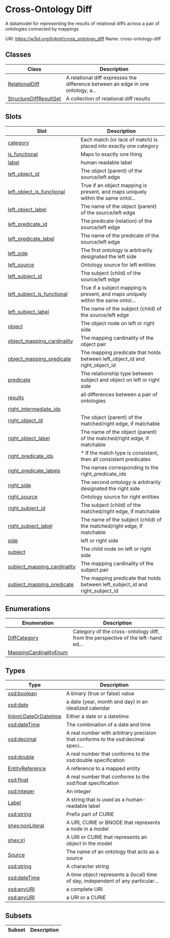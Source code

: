 # Cross-Ontology Diff

A datamodel for representing the results of relational diffs across a pair of ontologies connected by mappings

URI: https://w3id.org/linkml/cross_ontology_diff
Name: cross-ontology-diff



## Classes

| Class | Description |
| --- | --- |
| [RelationalDiff](RelationalDiff.md) | A relational diff expresses the difference between an edge in one ontology, a... |
| [StructureDiffResultSet](StructureDiffResultSet.md) | A collection of relational diff results |


## Slots

| Slot | Description |
| --- | --- |
| [category](category.md) | Each match (or lack of match) is placed into exactly one category |
| [is_functional](is_functional.md) | Maps to exactly one thing |
| [label](label.md) | human readable label |
| [left_object_id](left_object_id.md) | The object (parent) of the source/left edge |
| [left_object_is_functional](left_object_is_functional.md) | True if an object mapping is present, and maps uniquely within the same ontol... |
| [left_object_label](left_object_label.md) | The name of the object (parent) of the source/left edge |
| [left_predicate_id](left_predicate_id.md) | The predicate (relation) of the source/left edge |
| [left_predicate_label](left_predicate_label.md) | The name of the predicate of the source/left edge |
| [left_side](left_side.md) | The first ontology is arbitrarily designated the left side |
| [left_source](left_source.md) | Ontology source for left entities |
| [left_subject_id](left_subject_id.md) | The subject (child) of the source/left edge |
| [left_subject_is_functional](left_subject_is_functional.md) | True if a subject mapping is present, and maps uniquely within the same ontol... |
| [left_subject_label](left_subject_label.md) | The name of the subject (child) of the source/left edge |
| [object](object.md) | The object node on left or right side |
| [object_mapping_cardinality](object_mapping_cardinality.md) | The mapping cardinality of the object pair |
| [object_mapping_predicate](object_mapping_predicate.md) | The mapping predicate that holds between left_object_id and right_object_id |
| [predicate](predicate.md) | The relationship type between subject and object on left or right side |
| [results](results.md) | all differences between a pair of ontologies |
| [right_intermediate_ids](right_intermediate_ids.md) |  |
| [right_object_id](right_object_id.md) | The object (parent) of the matched/right edge, if matchable |
| [right_object_label](right_object_label.md) | The name of the object (parent) of the matched/right edge, if matchable |
| [right_predicate_ids](right_predicate_ids.md) | * If the match type is consistent, then all consistent predicates |
| [right_predicate_labels](right_predicate_labels.md) | The names corresponding to the right_predicate_ids |
| [right_side](right_side.md) | The second ontology is arbitrarily designated the right side |
| [right_source](right_source.md) | Ontology source for right entities |
| [right_subject_id](right_subject_id.md) | The subject (child) of the matched/right edge, if matchable |
| [right_subject_label](right_subject_label.md) | The name of the subject (child) of the matched/right edge, if matchable |
| [side](side.md) | left or right side |
| [subject](subject.md) | The child node on left or right side |
| [subject_mapping_cardinality](subject_mapping_cardinality.md) | The mapping cardinality of the subject pair |
| [subject_mapping_predicate](subject_mapping_predicate.md) | The mapping predicate that holds between left_subject_id and right_subject_id |


## Enumerations

| Enumeration | Description |
| --- | --- |
| [DiffCategory](DiffCategory.md) | Category of the cross-ontology diff, from the perspective of the left-hand ed... |
| [MappingCardinalityEnum](MappingCardinalityEnum.md) |  |


## Types

| Type | Description |
| --- | --- |
| [xsd:boolean](http://www.w3.org/2001/XMLSchema#boolean) | A binary (true or false) value |
| [xsd:date](http://www.w3.org/2001/XMLSchema#date) | a date (year, month and day) in an idealized calendar |
| [linkml:DateOrDatetime](https://w3id.org/linkml/DateOrDatetime) | Either a date or a datetime |
| [xsd:dateTime](http://www.w3.org/2001/XMLSchema#dateTime) | The combination of a date and time |
| [xsd:decimal](http://www.w3.org/2001/XMLSchema#decimal) | A real number with arbitrary precision that conforms to the xsd:decimal speci... |
| [xsd:double](http://www.w3.org/2001/XMLSchema#double) | A real number that conforms to the xsd:double specification |
| [EntityReference](EntityReference.md) | A reference to a mapped entity |
| [xsd:float](http://www.w3.org/2001/XMLSchema#float) | A real number that conforms to the xsd:float specification |
| [xsd:integer](http://www.w3.org/2001/XMLSchema#integer) | An integer |
| [Label](Label.md) | A string that is used as a human-readable label |
| [xsd:string](http://www.w3.org/2001/XMLSchema#string) | Prefix part of CURIE |
| [shex:nonLiteral](shex:nonLiteral) | A URI, CURIE or BNODE that represents a node in a model |
| [shex:iri](shex:iri) | A URI or CURIE that represents an object in the model |
| [Source](Source.md) | The name of an ontology that acts as a source |
| [xsd:string](http://www.w3.org/2001/XMLSchema#string) | A character string |
| [xsd:dateTime](http://www.w3.org/2001/XMLSchema#dateTime) | A time object represents a (local) time of day, independent of any particular... |
| [xsd:anyURI](http://www.w3.org/2001/XMLSchema#anyURI) | a complete URI |
| [xsd:anyURI](http://www.w3.org/2001/XMLSchema#anyURI) | a URI or a CURIE |


## Subsets

| Subset | Description |
| --- | --- |
